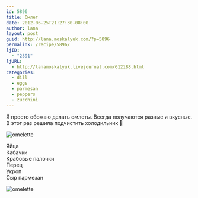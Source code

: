 ```yaml
---
id: 5896
title: Омлет
date: 2012-06-25T21:27:30-08:00
author: lana
layout: post
guid: http://lana.moskalyuk.com/?p=5896
permalink: /recipe/5896/
ljID:
  - "2391"
ljURL:
  - http://lanamoskalyuk.livejournal.com/612188.html
categories:
  - dill
  - eggs
  - parmesan
  - peppers
  - zucchini
---
```

Я просто обожаю делать омлеты. Всегда получаются разные и вкусные. В этот раз решила подчистить холодильник 🙂

![omelette](http://farm6.staticflickr.com/5038/7437912292_2dce99b1b9_z.jpg) 

Яйца  
Кабачки  
Крабовые палочки  
Перец  
Укроп  
Сыр пармезан

![omelette](http://farm8.staticflickr.com/7117/7437911194_7f8d502005_z.jpg)